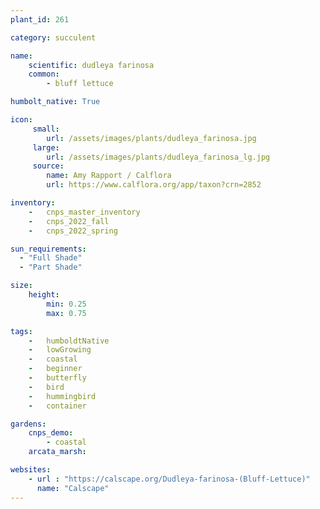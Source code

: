 ```yaml
---
plant_id: 261 

category: succulent

name: 
    scientific: dudleya farinosa  
    common: 
        - bluff lettuce    

humbolt_native: True

icon: 
     small: 
        url: /assets/images/plants/dudleya_farinosa.jpg
     large: 
        url: /assets/images/plants/dudleya_farinosa_lg.jpg 
     source: 
        name: Amy Rapport / Calflora
        url: https://www.calflora.org/app/taxon?crn=2852 

inventory: 
    -   cnps_master_inventory
    -   cnps_2022_fall
    -   cnps_2022_spring

sun_requirements:
  - "Full Shade"
  - "Part Shade"

size:
    height: 
        min: 0.25
        max: 0.75

tags:  
    -   humboldtNative
    -   lowGrowing
    -   coastal
    -   beginner
    -   butterfly
    -   bird
    -   hummingbird
    -   container

gardens:
    cnps_demo:
        - coastal
    arcata_marsh: 

websites:
    - url : "https://calscape.org/Dudleya-farinosa-(Bluff-Lettuce)" 
      name: "Calscape"
---
```

